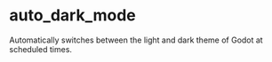 # auto_dark_mode
 Automatically switches between the light and dark theme of Godot at scheduled times.
